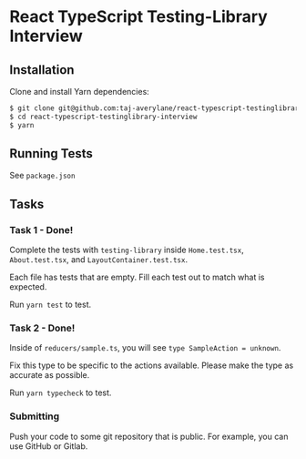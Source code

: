 # React TypeScript Testing-Library Interview

## Installation

Clone and install Yarn dependencies:

```bash
$ git clone git@github.com:taj-averylane/react-typescript-testinglibrary-interview.git
$ cd react-typescript-testinglibrary-interview
$ yarn
```

## Running Tests

See `package.json`

## Tasks

### Task 1 -  Done!

Complete the tests with `testing-library` inside `Home.test.tsx`, `About.test.tsx`, and `LayoutContainer.test.tsx`.

Each file has tests that are empty. Fill each test out to match what is expected.

Run `yarn test` to test.

### Task 2 - Done!

Inside of `reducers/sample.ts`, you will see `type SampleAction = unknown`.

Fix this type to be specific to the actions available. Please make the type as accurate as possible.

Run `yarn typecheck` to test.

### Submitting

Push your code to some git repository that is public. For example, you can use GitHub or Gitlab.
